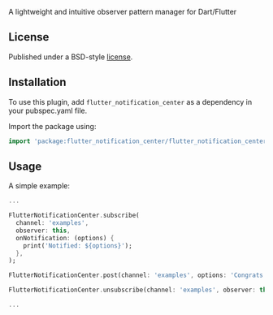 A lightweight and intuitive observer pattern manager for Dart/Flutter

## License
Published under a BSD-style [license](https://github.com/dart-lang/stagehand/blob/master/LICENSE).

## Installation
To use this plugin, add `flutter_notification_center` as a dependency in your pubspec.yaml file.

Import the package using:
```dart
import 'package:flutter_notification_center/flutter_notification_center.dart';
```


## Usage

A simple example:

```dart
...

FlutterNotificationCenter.subscribe(
  channel: 'examples',
  observer: this,
  onNotification: (options) {
    print('Notified: ${options}');
  },
);

FlutterNotificationCenter.post(channel: 'examples', options: 'Congrats you did it!');

FlutterNotificationCenter.unsubscribe(channel: 'examples', observer: this);

...
```
